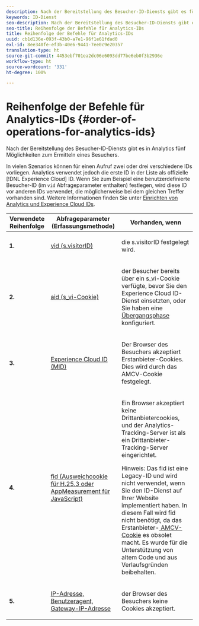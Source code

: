 ```yaml
---
description: Nach der Bereitstellung des Besucher-ID-Diensts gibt es fünf Möglichkeiten zum Ermitteln eines Besuchers in Analytics.
keywords: ID-Dienst
seo-description: Nach der Bereitstellung des Besucher-ID-Diensts gibt es fünf Möglichkeiten zum Ermitteln eines Besuchers in Analytics.
seo-title: Reihenfolge der Befehle für Analytics-IDs
title: Reihenfolge der Befehle für Analytics-IDs
uuid: cb1d136e-093f-43b0-a7e1-96f1e61fdad0
exl-id: 8ee340fe-ef3b-40e6-9441-7ee0c9e20357
translation-type: ht
source-git-commit: 4453ebf701ea2dc06e6093dd77be6eb0f3b2936e
workflow-type: ht
source-wordcount: '331'
ht-degree: 100%

---
```


# Reihenfolge der Befehle für Analytics-IDs {#order-of-operations-for-analytics-ids}

Nach der Bereitstellung des Besucher-ID-Diensts gibt es in Analytics fünf Möglichkeiten zum Ermitteln eines Besuchers.

In vielen Szenarios können für einen Aufruf zwei oder drei verschiedene IDs vorliegen. Analytics verwendet jedoch die erste ID in der Liste als offizielle [!DNL Experience Cloud] ID. Wenn Sie zum Beispiel eine benutzerdefinierte Besucher-ID (im `vid` Abfrageparameter enthalten) festlegen, wird diese ID vor anderen IDs verwendet, die möglicherweise bei dem gleichen Treffer vorhanden sind. Weitere Informationen finden Sie unter [Einrichten von Analytics und Experience Cloud IDs](../../reference/analytics-reference/analytics-ids.md#concept-f381dd18ee184c6c8e48286937a161d6).

<table id="table_D267D36451F643D1BB68AF6FEAA6AD1A"> 
 <thead> 
  <tr> 
   <th colname="col1" class="entry"> Verwendete Reihenfolge </th> 
   <th colname="col2" class="entry"> Abfrageparameter (Erfassungsmethode) </th> 
   <th colname="col3" class="entry"> Vorhanden, wenn </th> 
  </tr> 
 </thead>
 <tbody> 
  <tr> 
   <td colname="col1"> <p> <b>1.<sup></sup></b> </p> </td> 
   <td colname="col2"> <p> <a href="https://docs.adobe.com/content/help/de-DE/analytics/implementation/vars/config-vars/visitorid.html" format="http" scope="external"> vid (s.visitorID)</a> </p> </td> 
   <td colname="col3"> <p>die <span class="codeph">s.visitorID</span> festgelegt wird. </p> </td> 
  </tr> 
  <tr> 
   <td colname="col1"> <p> <b>2.<sup></sup></b> </p> </td> 
   <td colname="col2"> <p> <a href="https://docs.adobe.com/content/help/de-DE/core-services/interface/ec-cookies/cookies-analytics.html" format="http" scope="external"> aid (s_vi-Cookie)</a> </p> </td> 
   <td colname="col3"> <p>der Besucher bereits über ein s_vi-Cookie verfügte, bevor Sie den <span class="keyword">Experience Cloud</span> ID-Dienst einsetzten, oder Sie haben eine <a href="../../reference/analytics-reference/grace-period.md" format="dita" scope="local">Übergangsphase</a> konfiguriert. </p> </td> 
  </tr> 
  <tr> 
   <td colname="col1"> <p> <b>3.<sup></sup></b> </p> </td> 
   <td colname="col2"> <p> <a href="../../introduction/cookies.md#section-7ff7d96d6e4141b08a84a75a63d7814c" format="dita" scope="local"> Experience Cloud ID (MID) </a> </p> </td> 
   <td colname="col3"> <p>Der Browser des Besuchers akzeptiert Erstanbieter-Cookies. Dies wird durch das AMCV-Cookie festgelegt. </p> </td> 
  </tr> 
  <tr> 
   <td colname="col1"> <p> <b>4.<sup></sup></b> </p> </td> 
   <td colname="col2"> <p> <a href="https://docs.adobe.com/content/help/de-DE/id-service/using/reference/analytics-reference/analytics-ids.html" format="http" scope="external"> fid (Ausweichcookie für H.25.3 oder AppMeasurement für JavaScript)</a> </p> </td> 
   <td colname="col3"> <p>Ein Browser akzeptiert keine Drittanbietercookies, und der Analytics-Tracking-Server ist als ein Drittanbieter-Tracking-Server eingerichtet. </p> <p> <p>Hinweis: Das <span class="codeph">fid</span> ist eine Legacy-ID und wird nicht verwendet, wenn Sie den ID-Dienst auf Ihrer Website implementiert haben. In diesem Fall wird <span class="codeph">fid</span> nicht benötigt, da das Erstanbieter-<a href="../../introduction/cookies.md" format="dita" scope="local"> AMCV-Cookie</a> es obsolet macht. Es wurde für die Unterstützung von altem Code und aus Verlaufsgründen beibehalten. </p> </p> </td> 
  </tr> 
  <tr> 
   <td colname="col1"> <p> <b>5.<sup></sup></b> </p> </td> 
   <td colname="col2"> <p> <a href="https://docs.adobe.com/content/help/de-DE/analytics/components/metrics/unique-visitors.html" format="http" scope="external"> IP-Adresse, Benutzeragent, Gateway-IP-Adresse</a> </p> </td> 
   <td colname="col3"> <p>der Browser des Besuchers keine Cookies akzeptiert. </p> </td> 
  </tr> 
 </tbody> 
</table>
